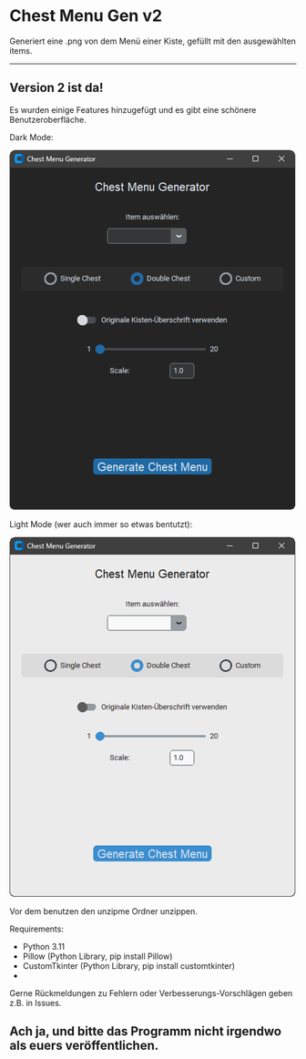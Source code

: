 # Chest Menu Gen v2

Generiert eine .png von dem Menü einer Kiste, gefüllt mit den ausgewählten items.

---
Version 2 ist da!
---
Es wurden einige Features hinzugefügt und es gibt eine schönere Benutzeroberfläche.

Dark Mode:

![alt text](https://github.com/J-r-y/chest-menu-gen-v2/blob/images/gui_overview_dark.png?raw=true)

Light Mode (wer auch immer so etwas bentutzt):

![alt text](https://github.com/J-r-y/chest-menu-gen-v2/blob/images/gui_overview_light.png?raw=true)

Vor dem benutzen den unzipme Ordner unzippen.

Requirements:
- Python 3.11
- Pillow (Python Library, pip install Pillow)
- CustomTkinter (Python Library, pip install customtkinter)
- 
Gerne Rückmeldungen zu Fehlern oder Verbesserungs-Vorschlägen geben z.B. in Issues.

## Ach ja, und bitte das Programm nicht irgendwo als euers veröffentlichen.
